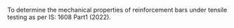 To determine the mechanical properties of reinforcement bars under tensile testing as per IS: 1608 Part1 (2022).
